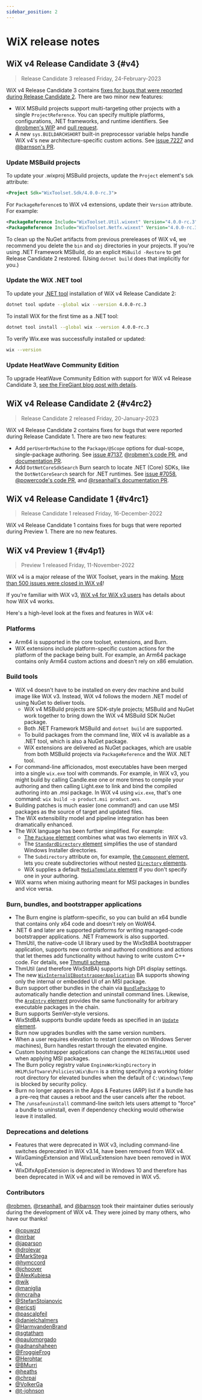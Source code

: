 ```yaml
---
sidebar_position: 2
---
```


# WiX release notes

## WiX v4 Release Candidate 3 {#v4}

> Release Candidate 3 released Friday, 24-February-2023

WiX v4 Release Candidate 3 contains [fixes for bugs that were reported during Release Candidate 2](https://github.com/wixtoolset/issues/issues?q=is%3Aissue+project%3Awixtoolset%2Fissues%2F5). There are two minor new features:

- WiX MSBuild projects support multi-targeting other projects with a single `ProjectReference`. You can specify multiple platforms, configurations, .NET frameworks, and runtime identifiers. See [@robmen's WIP](https://github.com/wixtoolset/issues/issues/7241) and [pull request](https://github.com/wixtoolset/wix4/pull/356).
- A new `sys.BUILDARCHSHORT` built-in preprocessor variable helps handle WiX v4's new architecture-specific custom actions. See [issue 7227](https://github.com/wixtoolset/issues/issues/7227) and [@barnson's PR](https://github.com/wixtoolset/wix4/pull/359).


### Update MSBuild projects

To update your .wixproj MSBuild projects, update the `Project` element's `Sdk` attribute:

```xml
<Project Sdk="WixToolset.Sdk/4.0.0-rc.3">
```

For `PackageReference`s to WiX v4 extensions, update their `Version` attribute. For example:

```xml
<PackageReference Include="WixToolset.Util.wixext" Version="4.0.0-rc.3" />
<PackageReference Include="WixToolset.Netfx.wixext" Version="4.0.0-rc.3" />
```

To clean up the NuGet artifacts from previous prereleases of WiX v4, we recommend you delete the `bin` and `obj` directories in your projects. If you're using .NET Framework MSBuild, do an explicit `MSBuild -Restore` to get Release Candidate 2 restored. (Using `dotnet build` does that implicitly for you.)


### Update the WiX .NET tool

To update your [.NET tool](https://learn.microsoft.com/en-us/dotnet/core/tools/global-tools) installation of WiX v4 Release Candidate 2:

```sh
dotnet tool update --global wix --version 4.0.0-rc.3
```

To install WiX for the first time as a .NET tool:

```sh
dotnet tool install --global wix --version 4.0.0-rc.3
```

To verify Wix.exe was successfully installed or updated:

```sh
wix --version
```


### Update HeatWave Community Edition

To upgrade HeatWave Community Edition with support for WiX v4 Release Candidate 3, [see the FireGiant blog post with details](https://www.firegiant.com/blog/2023/2/24/wix-v4-rc3-and-next-heatwave-preview-available/).


## WiX v4 Release Candidate 2 {#v4rc2}

> Release Candidate 2 released Friday, 20-January-2023

WiX v4 Release Candidate 2 contains fixes for bugs that were reported during Release Candidate 1. There are two new features:

- Add `perUserOrMachine` to the `Package/@Scope` options for dual-scope, single-package authoring. See [issue #7137](https://github.com/wixtoolset/issues/issues/7137), [@robmen's code PR](https://github.com/wixtoolset/wix4/pull/327), and [documentation PR](https://github.com/wixtoolset/web/pull/138).
- Add `DotNetCoreSdkSearch` Burn search to locate .NET (Core) SDKs, like the `DotNetCoreSearch` search for .NET runtimes. See [issue #7058](https://github.com/wixtoolset/issues/issues/7058), [@powercode's code PR](https://github.com/wixtoolset/wix4/pull/294), and [@rseanhall's documentation PR](https://github.com/wixtoolset/web/pull/141).


## WiX v4 Release Candidate 1 {#v4rc1}

> Release Candidate 1 released Friday, 16-December-2022

WiX v4 Release Candidate 1 contains fixes for bugs that were reported during Preview 1. There are no new features.


## WiX v4 Preview 1 {#v4p1}

> Preview 1 released Friday, 11-November-2022

WiX v4 is a major release of the WiX Toolset, years in the making. [More than 500 issues were closed in WiX v4](https://github.com/wixtoolset/issues/issues?q=is%3Aissue+milestone%3Av4.0+is%3Aclosed)!

If you're familiar with WiX v3, [WiX v4 for WiX v3 users](./fourthree.md) has details about how WiX v4 works.

Here's a high-level look at the fixes and features in WiX v4:

### Platforms
- Arm64 is supported in the core toolset, extensions, and Burn.
- WiX extensions include platform-specific custom actions for the platform of the package being built. For example, an Arm64 package contains only Arm64 custom actions and doesn't rely on x86 emulation.


### Build tools
- WiX v4 doesn't have to be installed on every dev machine and build image like WiX v3. Instead, WiX v4 follows the modern .NET model of using NuGet to deliver tools.
  - WiX v4 MSBuild projects are SDK-style projects; MSBuild and NuGet work together to bring down the WiX v4 MSBuild SDK NuGet package.
  - Both .NET Framework MSBuild and `dotnet build` are supported.
  - To build packages from the command line, WiX v4 is available as a .NET tool, which is also a NuGet package.
  - WiX extensions are delivered as NuGet packages, which are usable from both MSBuild projects via `PackageReference` and the WiX .NET tool.
- For command-line afficionados, most executables have been merged into a single `wix.exe` tool with commands. For example, in WiX v3, you might build by calling Candle.exe one or more times to compile your authoring and then calling Light.exe to link and bind the compiled authoring into an .msi package. In WiX v4 using `wix.exe`, that's one command: `wix build -o product.msi product.wxs`.
- Building patches is much easier (one command!) and can use MSI packages as the source of target and updated files.
- The WiX extensibility model and pipeline integration has been dramatically enhanced.
- The WiX language has been further simplified. For example:
  - [The `Package` element](./reference/schema/wxs/package.md) combines what was two elements in WiX v3.
  - The [`StandardDirectory` element](./reference/schema/wxs/standarddirectory.md) simplifies the use of standard Windows Installer directories.
  - The `Subdirectory` attribute on, for example, [the `Component` element](./reference/schema/wxs/component.md), lets you create subdirectories without nested [`Directory` elements](./reference/schema/wxs/directory.md).
  - WiX supplies a default [`MediaTemplate` element](./reference/schema/wxs/mediatemplate.md) if you don't specify one in your authoring.
- WiX warns when mixing authoring meant for MSI packages in bundles and vice versa.

### Burn, bundles, and bootstrapper applications
- The Burn engine is platform-specific, so you can build an x64 bundle that contains only x64 code and doesn't rely on WoW64.
- .NET 6 and later are supported platforms for writing managed-code bootstrapper applications. .NET Framework is also supported.
- ThmUtil, the native-code UI library used by the WixStdBA bootstrapper application, supports new controls and authored conditions and actions that let themes add functionality without having to write custom C++ code. For details, see [Thmutil schema](./reference/schema/thmutil/index.md).
- ThmUtil (and therefore WixStdBA) supports high DPI display settings.
- The new [`WixInternalUIBootstrapperApplication`](./reference/schema/bal/wixinternaluibootstrapperapplication.md) BA supports showing only the internal or embedded UI of an MSI package.
- Burn support other bundles in the chain via [`BundlePackage`](./reference/schema/wxs/bundlepackage.md) to automatically handle detection and uninstall command lines. Likewise, the [`ArpEntry` element](./reference/schema/wxs/arpentry.md) provides the same functionality for arbitrary executable packages in the chain.
- Burn supports SemVer-style versions.
- WixStdBA supports bundle update feeds as specified in an [`Update` element](./reference/schema/wxs/update.md).
- Burn now upgrades bundles with the same version numbers.
- When a user requires elevation to restart (common on Windows Server machines), Burn handles restart through the elevated engine.
- Custom bootstrapper applications can change the `REINSTALLMODE` used when applying MSI packages.
- The Burn policy registry value `EngineWorkingDirectory` in `HKLM\Software\Policies\Wix\Burn` is a string specifying a working folder root directory for elevated bundles when the default of `C:\Windows\Temp` is blocked by security policy.
- Burn no longer appears in the Apps & Features (ARP) list if a bundle has a pre-req that causes a reboot and the user cancels after the reboot.
- The `/unsafeuninstall` command-line switch lets users attempt to "force" a bundle to uninstall, even if dependency checking would otherwise leave it installed.


### Deprecations and deletions
- Features that were deprecated in WiX v3, including command-line switches deprecated in WiX v3.14, have been removed from WiX v4.
- WixGamingExtension and WixLuxExtension have been removed in WiX v4.
- WixDifxAppExtension is deprecated in Windows 10 and therefore has been deprecated in WiX v4 and will be removed in WiX v5.


### Contributors
[@robmen](https://github.com/wixtoolset/wix4/commits?author=robmen), [@rseanhall](https://github.com/wixtoolset/wix4/commits?author=rseanhall), and [@barnson](https://github.com/wixtoolset/wix4/commits?author=barnson) took their maintainer duties seriously during the development of WiX v4. They were joined by many others, who have our thanks!

- [@cpuwzd](https://github.com/wixtoolset/wix4/commits?author=cpuwzd)
- [@nirbar](https://github.com/wixtoolset/wix4/commits?author=nirbar)
- [@japarson](https://github.com/wixtoolset/wix4/commits?author=japarson)
- [@drolevar](https://github.com/wixtoolset/wix4/commits?author=drolevar)
- [@MarkStega](https://github.com/wixtoolset/wix4/commits?author=MarkStega)
- [@hymccord](https://github.com/wixtoolset/wix4/commits?author=hymccord)
- [@jchoover](https://github.com/wixtoolset/wix4/commits?author=jchoover)
- [@AlexKubiesa](https://github.com/wixtoolset/wix4/commits?author=AlexKubiesa)
- [@wjk](https://github.com/wixtoolset/wix4/commits?author=wjk)
- [@maniglia](https://github.com/wixtoolset/Dtf/commits?author=maniglia)
- [@mcraiha](https://github.com/wixtoolset/wix4/commits?author=mcraiha)
- [@StefanStojanovic](https://github.com/wixtoolset/wix4/commits?author=StefanStojanovic)
- [@ericstj](https://github.com/wixtoolset/wix4/commits?author=ericstj)
- [@pascalpfeil](https://github.com/wixtoolset/wix4/commits?author=pascalpfeil)
- [@danielchalmers](https://github.com/wixtoolset/wix4/commits?author=danielchalmers)
- [@HarmvandenBrand](https://github.com/wixtoolset/wix4/commits?author=HarmvandenBrand)
- [@sgtatham](https://github.com/wixtoolset/wix4/commits?author=sgtatham)
- [@paulomorgado](https://github.com/wixtoolset/wix4/commits?author=paulomorgado)
- [@adnanshaheen](https://github.com/wixtoolset/wix4/commits?author=adnanshaheen)
- [@FroggieFrog](https://github.com/wixtoolset/wix4/commits?author=FroggieFrog)
- [@Herohtar](https://github.com/wixtoolset/wix4/commits?author=Herohtar)
- [@BMurri](https://github.com/wixtoolset/wix4/commits?author=BMurri)
- [@heaths](https://github.com/wixtoolset/wix4/commits?author=heaths)
- [@chrpai](https://github.com/wixtoolset/wix4/commits?author=chrpai)
- [@VolkerGa](https://github.com/wixtoolset/Dtf/commits?author=VolkerGa)
- [@t-johnson](https://github.com/wixtoolset/Harvesters/commits?author=t-johnson)
